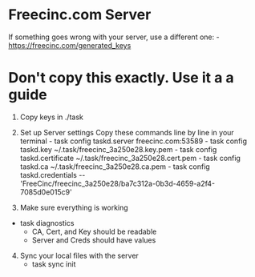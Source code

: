 # Freecinc.com Server

If something goes wrong with your server, use a different one:
    - https://freecinc.com/generated_keys

# Don't copy this exactly. Use it a a guide 
1. Copy keys in ./task 
2. Set up Server settings
    Copy these commands line by line in your terminal
        - task config taskd.server freecinc.com:53589
        - task config taskd.key ~/.task/freecinc_3a250e28.key.pem
        - task config taskd.certificate ~/.task/freecinc_3a250e28.cert.pem
        - task config taskd.ca ~/.task/freecinc_3a250e28.ca.pem
        - task config taskd.credentials -- \
    'FreeCinc/freecinc_3a250e28/ba7c312a-0b3d-4659-a2f4-7085d0e015c9'

3. Make sure everything is working
- task diagnostics
    - CA, Cert, and Key should be readable
    - Server and Creds should have values

4. Sync your local files with the server
    - task sync init
